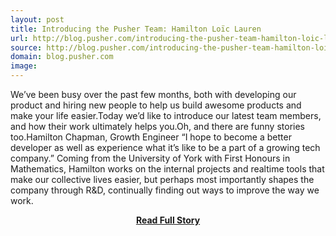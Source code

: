 ```yaml
---
layout: post
title: Introducing the Pusher Team: Hamilton Loïc Lauren
url: http://blog.pusher.com/introducing-the-pusher-team-hamilton-loic-lauren/
source: http://blog.pusher.com/introducing-the-pusher-team-hamilton-loic-lauren/
domain: blog.pusher.com
image: 
---
```


<p>We’ve been busy over the past few months, both with developing our product and hiring new people to help us build awesome products and make your life easier.Today we’d like to introduce our latest team members, and how their work ultimately helps you.Oh, and there are funny stories too.Hamilton Chapman, Growth Engineer “I hope to become a better developer as well as experience what it’s like to be a part of a growing tech company.” Coming from the University of York with First Honours in Mathematics, Hamilton works on the internal projects and realtime tools that make our collective lives easier, but perhaps most importantly shapes the company through R&amp;D, continually finding out ways to improve the way we work.</p>
<center><p><a href="http://blog.pusher.com/introducing-the-pusher-team-hamilton-loic-lauren/" style='padding:25px; font-sze:18px; font-weight: bold;'>Read Full Story</a></p></center>

